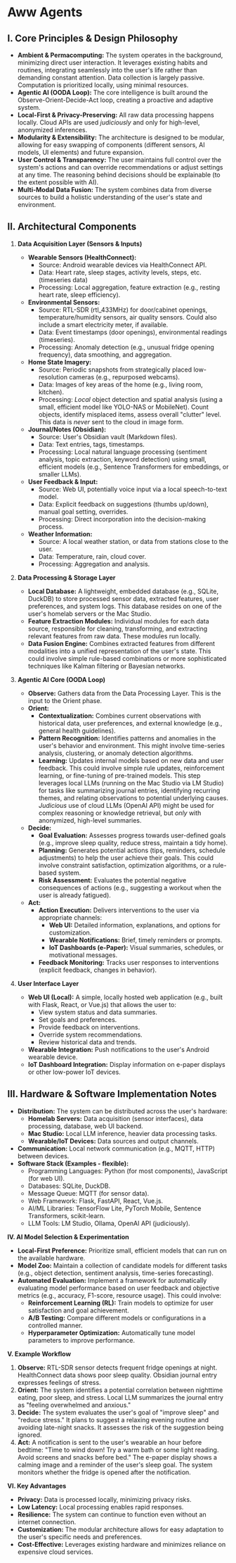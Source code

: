 # Aww Agents

## I. Core Principles & Design Philosophy

- **Ambient & Permacomputing:** The system operates in the background, minimizing direct user interaction. It leverages existing habits and routines, integrating seamlessly into the user's life rather than demanding constant attention. Data collection is largely passive. Computation is prioritized locally, using minimal resources.
- **Agentic AI (OODA Loop):** The core intelligence is built around the Observe-Orient-Decide-Act loop, creating a proactive and adaptive system.
- **Local-First & Privacy-Preserving:** All raw data processing happens locally. Cloud APIs are used _judiciously_ and only for high-level, anonymized inferences.
- **Modularity & Extensibility:** The architecture is designed to be modular, allowing for easy swapping of components (different sensors, AI models, UI elements) and future expansion.
- **User Control & Transparency:** The user maintains full control over the system's actions and can override recommendations or adjust settings at any time. The reasoning behind decisions should be explainable (to the extent possible with AI).
- **Multi-Modal Data Fusion:** The system combines data from diverse sources to build a holistic understanding of the user's state and environment.

## II. Architectural Components

1. **Data Acquisition Layer (Sensors & Inputs)**
    
    - **Wearable Sensors (HealthConnect):**
        - Source: Android wearable devices via HealthConnect API.
        - Data: Heart rate, sleep stages, activity levels, steps, etc. (timeseries data)
        - Processing: Local aggregation, feature extraction (e.g., resting heart rate, sleep efficiency).
    - **Environmental Sensors:**
        - Source: RTL-SDR (rtl_433MHz) for door/cabinet openings, temperature/humidity sensors, air quality sensors. Could also include a smart electricity meter, if available.
        - Data: Event timestamps (door openings), environmental readings (timeseries).
        - Processing: Anomaly detection (e.g., unusual fridge opening frequency), data smoothing, and aggregation.
    - **Home State Imagery:**
        - Source: Periodic snapshots from strategically placed low-resolution cameras (e.g., repurposed webcams).
        - Data: Images of key areas of the home (e.g., living room, kitchen).
        - Processing: _Local_ object detection and spatial analysis (using a small, efficient model like YOLO-NAS or MobileNet). Count objects, identify misplaced items, assess overall "clutter" level. This data is _never_ sent to the cloud in image form.
    - **Journal/Notes (Obsidian):**
        - Source: User's Obsidian vault (Markdown files).
        - Data: Text entries, tags, timestamps.
        - Processing: Local natural language processing (sentiment analysis, topic extraction, keyword detection) using small, efficient models (e.g., Sentence Transformers for embeddings, or smaller LLMs).
    - **User Feedback & Input:**
        - Source: Web UI, potentially voice input via a local speech-to-text model.
        - Data: Explicit feedback on suggestions (thumbs up/down), manual goal setting, overrides.
        - Processing: Direct incorporation into the decision-making process.
    - **Weather Information:**
        - Source: A local weather station, or data from stations close to the user.
        - Data: Temperature, rain, cloud cover.
        - Processing: Aggregation and analysis.
2. **Data Processing & Storage Layer**
    
    - **Local Database:** A lightweight, embedded database (e.g., SQLite, DuckDB) to store processed sensor data, extracted features, user preferences, and system logs. This database resides on one of the user's homelab servers or the Mac Studio.
    - **Feature Extraction Modules:** Individual modules for each data source, responsible for cleaning, transforming, and extracting relevant features from raw data. These modules run locally.
    - **Data Fusion Engine:** Combines extracted features from different modalities into a unified representation of the user's state. This could involve simple rule-based combinations or more sophisticated techniques like Kalman filtering or Bayesian networks.
3. **Agentic AI Core (OODA Loop)**
    
    - **Observe:** Gathers data from the Data Processing Layer. This is the input to the Orient phase.
    - **Orient:**
        - **Contextualization:** Combines current observations with historical data, user preferences, and external knowledge (e.g., general health guidelines).
        - **Pattern Recognition:** Identifies patterns and anomalies in the user's behavior and environment. This might involve time-series analysis, clustering, or anomaly detection algorithms.
        - **Learning:** Updates internal models based on new data and user feedback. This could involve simple rule updates, reinforcement learning, or fine-tuning of pre-trained models. This step leverages local LLMs (running on the Mac Studio via LM Studio) for tasks like summarizing journal entries, identifying recurring themes, and relating observations to potential underlying causes. _Judicious_ use of cloud LLMs (OpenAI API) might be used for complex reasoning or knowledge retrieval, but _only_ with anonymized, high-level summaries.
    - **Decide:**
        - **Goal Evaluation:** Assesses progress towards user-defined goals (e.g., improve sleep quality, reduce stress, maintain a tidy home).
        - **Planning:** Generates potential actions (tips, reminders, schedule adjustments) to help the user achieve their goals. This could involve constraint satisfaction, optimization algorithms, or a rule-based system.
        - **Risk Assessment:** Evaluates the potential negative consequences of actions (e.g., suggesting a workout when the user is already fatigued).
    - **Act:**
        - **Action Execution:** Delivers interventions to the user via appropriate channels:
            - **Web UI:** Detailed information, explanations, and options for customization.
            - **Wearable Notifications:** Brief, timely reminders or prompts.
            - **IoT Dashboards (e-Paper):** Visual summaries, schedules, or motivational messages.
        - **Feedback Monitoring:** Tracks user responses to interventions (explicit feedback, changes in behavior).
4. **User Interface Layer**
    
    - **Web UI (Local):** A simple, locally hosted web application (e.g., built with Flask, React, or Vue.js) that allows the user to:
        - View system status and data summaries.
        - Set goals and preferences.
        - Provide feedback on interventions.
        - Override system recommendations.
        - Review historical data and trends.
    - **Wearable Integration:** Push notifications to the user's Android wearable device.
    - **IoT Dashboard Integration:** Display information on e-paper displays or other low-power IoT devices.

## III. Hardware & Software Implementation Notes

- **Distribution:** The system can be distributed across the user's hardware:
    - **Homelab Servers:** Data acquisition (sensor interfaces), data processing, database, web UI backend.
    - **Mac Studio:** Local LLM inference, heavier data processing tasks.
    - **Wearable/IoT Devices:** Data sources and output channels.
- **Communication:** Local network communication (e.g., MQTT, HTTP) between devices.
- **Software Stack (Examples - flexible):**
    - Programming Languages: Python (for most components), JavaScript (for web UI).
    - Databases: SQLite, DuckDB.
    - Message Queue: MQTT (for sensor data).
    - Web Framework: Flask, FastAPI, React, Vue.js.
    - AI/ML Libraries: TensorFlow Lite, PyTorch Mobile, Sentence Transformers, scikit-learn.
    - LLM Tools: LM Studio, Ollama, OpenAI API (judiciously).

**IV. AI Model Selection & Experimentation**

- **Local-First Preference:** Prioritize small, efficient models that can run on the available hardware.
- **Model Zoo:** Maintain a collection of candidate models for different tasks (e.g., object detection, sentiment analysis, time-series forecasting).
- **Automated Evaluation:** Implement a framework for automatically evaluating model performance based on user feedback and objective metrics (e.g., accuracy, F1-score, resource usage). This could involve:
    - **Reinforcement Learning (RL):** Train models to optimize for user satisfaction and goal achievement.
    - **A/B Testing:** Compare different models or configurations in a controlled manner.
    - **Hyperparameter Optimization:** Automatically tune model parameters to improve performance.

**V. Example Workflow**

1. **Observe:** RTL-SDR sensor detects frequent fridge openings at night. HealthConnect data shows poor sleep quality. Obsidian journal entry expresses feelings of stress.
2. **Orient:** The system identifies a potential correlation between nighttime eating, poor sleep, and stress. Local LLM summarizes the journal entry as "feeling overwhelmed and anxious."
3. **Decide:** The system evaluates the user's goal of "improve sleep" and "reduce stress." It plans to suggest a relaxing evening routine and avoiding late-night snacks. It assesses the risk of the suggestion being ignored.
4. **Act:** A notification is sent to the user's wearable an hour before bedtime: "Time to wind down! Try a warm bath or some light reading. Avoid screens and snacks before bed." The e-paper display shows a calming image and a reminder of the user's sleep goal. The system monitors whether the fridge is opened after the notification.

**VI. Key Advantages**

- **Privacy:** Data is processed locally, minimizing privacy risks.
- **Low Latency:** Local processing enables rapid responses.
- **Resilience:** The system can continue to function even without an internet connection.
- **Customization:** The modular architecture allows for easy adaptation to the user's specific needs and preferences.
- **Cost-Effective:** Leverages existing hardware and minimizes reliance on expensive cloud services.